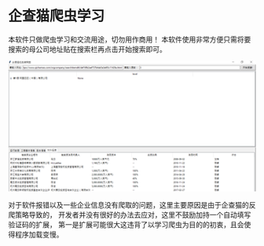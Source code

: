 # 企查猫爬虫学习
本软件只做爬虫学习和交流用途，切勿用作商用！
本软件使用非常方便只需将要搜索的母公司地址贴在搜索栏再点击开始搜索即可。

![image](https://github.com/jackyjingyi/qichama/blob/master/Snipaste_2020-02-18_16-39-01.png)

对于软件报错以及一些企业信息没有爬取的问题，这里主要原因是由于企查猫的反爬策略导致的，
开发者并没有很好的办法去应对，这里不鼓励加持一个自动填写验证码的扩展，
第一是扩展可能很大这违背了以学习爬虫为目的的初衷，且会使得程序加载变慢。


